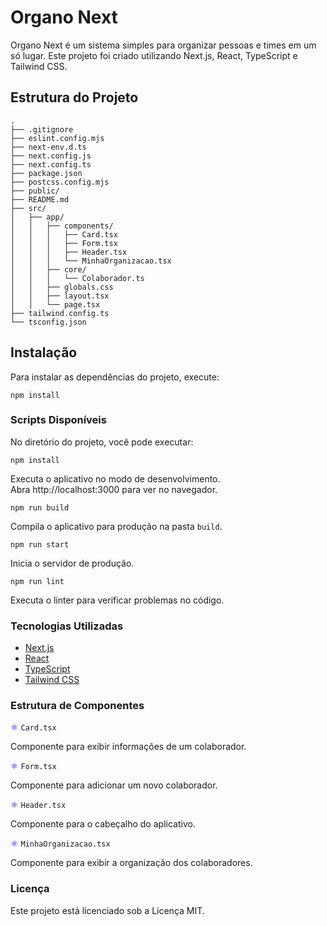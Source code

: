 # Organo Next

Organo Next é um sistema simples para organizar pessoas e times em um só lugar. Este projeto foi criado utilizando Next.js, React, TypeScript e Tailwind CSS.

## Estrutura do Projeto

```plaintext
.
├── .gitignore
├── eslint.config.mjs
├── next-env.d.ts
├── next.config.js
├── next.config.ts
├── package.json
├── postcss.config.mjs
├── public/
├── README.md
├── src/
│   ├── app/
│   │   ├── components/
│   │   │   ├── Card.tsx
│   │   │   ├── Form.tsx
│   │   │   ├── Header.tsx
│   │   │   └── MinhaOrganizacao.tsx
│   │   ├── core/
│   │   │   └── Colaborador.ts
│   │   ├── globals.css
│   │   ├── layout.tsx
│   │   └── page.tsx
├── tailwind.config.ts
└── tsconfig.json
```

## Instalação

Para instalar as dependências do projeto, execute:

```
npm install
```

### Scripts Disponíveis

No diretório do projeto, você pode executar:

`npm install`

Executa o aplicativo no modo de desenvolvimento.\
Abra http://localhost:3000 para ver no navegador.

`npm run build`

Compila o aplicativo para produção na pasta `build`.

`npm run start`

Inicia o servidor de produção.

`npm run lint`

Executa o linter para verificar problemas no código.

### Tecnologias Utilizadas

- [Next.js](https://nextjs.org/)
- [React](https://react.dev/)
- [TypeScript](https://www.typescriptlang.org/)
- [Tailwind CSS](https://tailwindcss.com/)

### Estrutura de Componentes

<span style="color: blue;">⚛</span> `Card.tsx`

Componente para exibir informações de um colaborador.

<span style="color: blue;">⚛</span> `Form.tsx`

Componente para adicionar um novo colaborador.

<span style="color: blue;">⚛</span> `Header.tsx`

Componente para o cabeçalho do aplicativo.

<span style="color: blue;">⚛</span> `MinhaOrganizacao.tsx`

Componente para exibir a organização dos colaboradores.

### Licença

Este projeto está licenciado sob a Licença MIT.
